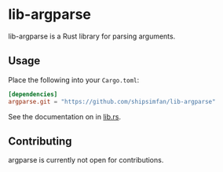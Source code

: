 # lib-argparse

lib-argparse is a Rust library for parsing arguments.

## Usage

Place the following into your `Cargo.toml`:

```toml
[dependencies]
argparse.git = "https://github.com/shipsimfan/lib-argparse"
```

See the documentation on in [lib.rs](./src/lib.rs).

## Contributing

argparse is currently not open for contributions.